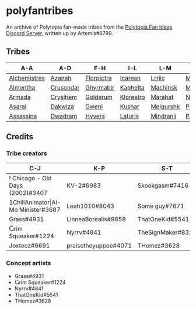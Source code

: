 # polyfantribes

An archive of Polytopia fan-made tribes from the [Polytopia Fan Ideas Discord Server](https://discord.gg/e7ruK9d), written up by Artemis#8799.

## Tribes

| A-A | A-D | F-H | I-L | L-M | M-P | P-S | S-W | Z-Z |
| --- | --- | --- | --- | --- | --- | --- | --- | --- |
| [Alchemistres](tribes/alchemistres) | [Azanah](tribes/azanah) | [Florpictra](tribes/florpictra) | [Icarean](tribes/icarean) | [Lrriic](tribes/lrriic) | [Morcher](tribes/morcher) | [Peekaboo](tribes/peekaboo) | [Symokna](tribes/symokna) | [Zufallilt](tribes/zufallilt) |
| [Almentha](tribes/almentha) | [Crusondar](tribes/crusondar) | [Ghyrmabir](tribes/ghyrmabir) | [Kaphelta](tribes/kaphelta) | [Machinsk](tribes/machinsk) | [Multarius](tribes/multarius) | [Poartia](tribes/poartia) | [Thundina](tribes/thundina) |   |
| [Armada](tribes/armada) | [Crysjhem](tribes/crysjhem) | [Golderum](tribes/golderum) | [Klorestro](tribes/klorestro) | [Marahat](tribes/marahat) | [Nocturnus](tribes/nocturnus) | [Quatzi](tribes/quatzi) | [Urghurgh](tribes/urghurgh) |   |
| [Asarai](tribes/asarai) | [Dakwiza](tribes/dakwiza) | [Gweni](tribes/gweni) | [Kushar](tribes/kushar) | [Melgurshk](tribes/melgurshk) | [Pallandari](tribes/pallandari) | [Saywaden](tribes/saywaden) | [Volarskha](tribes/volarskha) |   |
| [Assassina](tribes/assassina) | [Dwadram](tribes/dwadram) | [Hyvers](tribes/hyvers) | [Laturis](tribes/laturis) | [Mindranii](tribes/mindranii) | [Paneter](tribes/paneter) | [Scraji](tribes/scraji) | [Woospent](tribes/woospent) |   |

## Credits

### Tribe creators

| C-J | K-P | S-T | T-W |
| --- | --- | --- | --- |
| ! Chicago - Old Days (2002)#3407 | KV-2#6983 | Skookgasm#7416 | T Shadow#7569 |
| 1ChillAnimator\|Ai-Mo Minister#3687 | Leah1010#8043 | Some guy#7671 | Twig1522#0756 |
| Grass#4931 | LinneaBorealis#9858 | ThatOneKid#5541 | Ultragameboy#6443 |
| Ⴚrim Squeaker#1224 | Nyrrv#4841 | TheSignMaker#8324 | You Verona#6735 |
| Joxteoz#6691 | praisetheyuppee#4071 | THomez#3628 | Woof777#7359 |

### Concept artists

- Grass#4931
- Ⴚrim Squeaker#1224
- Nyrrv#4841
- ThatOneKid#5541
- THomez#3628
